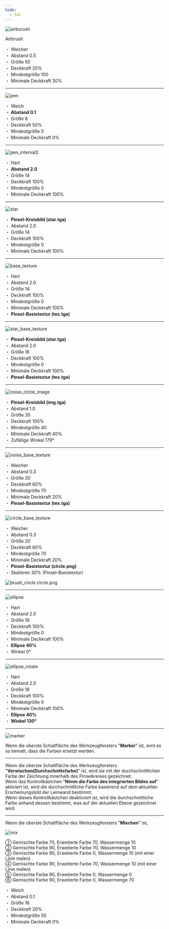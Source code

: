 ```yaml
---
hide:
  - toc
---
```


<!-- https://steamcommunity.com/sharedfiles/filedetails/?id=2966177822 -->

![airburush](./image/softer_interval0_5_size50_opacity20_minSize100_minOpacity30_all_0.png)

Airbrush

・ Weicher <br />
・ Abstand 0.5 <br />
・ Größe 50 <br />
・ Deckkraft 20% <br />
・ Mindestgröße 100 <br />
・ Minimale Deckkraft 30%

---

![pen](./image/soft_interval0_1_size8_opacity50_all_0.png)

・ Weich <br />
・ __Abstand 0.1__ <br />
・ Größe 8 <br />
・ Deckkraft 50% <br />
・ Mindestgröße 0 <br />
・ Minimale Deckkraft 0%

---

![pen_interval2](./image/hard_interval2_size14_opacity100_minOpacity100_all_0.png)

・ Hart <br />
・ __Abstand 2.0__ <br />
・ Größe 14 <br />
・ Deckkraft 100% <br />
・ Mindestgröße 0 <br />
・ Minimale Deckkraft 100%

---

![star](./image/star_interval2_size14_opacity100_minOpacity100_all_0.png)

・ __Pinsel-Kreisbild (star.tga)__ <br />
・ Abstand 2.0 <br />
・ Größe 14 <br />
・ Deckkraft 100% <br />
・ Mindestgröße 0 <br />
・ Minimale Deckkraft 100%

---

![base_texture](./image/hard_interval2_size14_opacity100_minOpacity100_tex_texPower100_all_0.png)

・ Hart <br />
・ Abstand 2.0 <br />
・ Größe 14 <br />
・ Deckkraft 100% <br />
・ Mindestgröße 0 <br />
・ Minimale Deckkraft 100% <br />
・ __Pinsel-Basistextur (tex.tga)__

---

![star_base_texture](./image/star_interval2_size18_opacity100_minOpacity100_tex_texPower100_all_0.png)

・ __Pinsel-Kreisbild (star.tga)__ <br />
・ Abstand 2.0 <br />
・ Größe 18 <br />
・ Deckkraft 100% <br />
・ Mindestgröße 0 <br />
・ Minimale Deckkraft 100% <br />
・ __Pinsel-Basistextur (tex.tga)__

---

![noise_circle_image](./image/img_interval1_size35_opacity100_minSize40_minOpacity40_randomAngle179_all_0.png)

・ __Pinsel-Kreisbild (img.tga)__ <br />
・ Abstand 1.0 <br />
・ Größe 35 <br />
・ Deckkraft 100% <br />
・ Mindestgröße 40 <br />
・ Minimale Deckkraft 40% <br />
・ Zufällige Winkel 179°

---

![noise_base_texture](./image/softer_interval0_3_size20_opacity60_minSize70_minOpacity20_tex_texPower100_all_0.png)

・ Weicher <br />
・ Abstand 0.3 <br />
・ Größe 20 <br />
・ Deckkraft 60% <br />
・ Mindestgröße 70 <br />
・ Minimale Deckkraft 20% <br />
・ __Pinsel-Basistextur (tex.tga)__

---

![circle_base_texture](./image/softer_interval0_3_size20_opacity60_minSize70_minOpacity20_dot_texPower100_texScale30_all_0.png)

・ Weicher <br />
・ Abstand 0.3 <br />
・ Größe 20 <br />
・ Deckkraft 60% <br />
・ Mindestgröße 70 <br />
・ Minimale Deckkraft 20% <br />
・ __Pinsel-Basistextur (circle.png)__ <br />
・ Skalieren 30% (Pinsel-Basistextur)

![brush_circle](./image/brush_circle.png)
circle.png

---

![ellipse](./image/hard_interval2_size18_opacity100_minOpacity100_daen40_all_0.png)

・ Hart <br />
・ Abstand 2.0 <br />
・ Größe 18 <br />
・ Deckkraft 100% <br />
・ Mindestgröße 0 <br />
・ Minimale Deckkraft 100% <br />
・ __Ellipse 40%__ <br />
・ Winkel 0°

---

![ellipse_rotate](./image/hard_interval2_size18_opacity100_minOpacity100_daen40_angle130_all_0.png)

・ Hart <br />
・ Abstand 2.0 <br />
・ Größe 18 <br />
・ Deckkraft 100% <br />
・ Mindestgröße 0 <br />
・ Minimale Deckkraft 100% <br />
・ __Ellipse 40%__ <br />
・ __Winkel 130°__

---

![marker](./image/marker.png)

Wenn die oberste Schaltfläche des Werkzeugfensters "__Marker__" ist, wird es so bemalt, dass die Farben ersetzt werden.

---

Wenn die oberste Schaltfläche des Werkzeugfensters "__Verwischen(Durchschnittsfarbe)__" ist, wird sie mit der durchschnittlichen Farbe der Zeichnung innerhalb des Pinselkreises gezeichnet. <br />
Wenn das Kontrollkästchen "__Nimm die Farbe des integrierten Bildes auf__" aktiviert ist, wird die durchschnittliche Farbe basierend auf dem aktuellen Erscheinungsbild der Leinwand bestimmt. <br />
Wenn dieses Kontrollkästchen deaktiviert ist, wird die durchschnittliche Farbe anhand dessen bestimmt, was auf der aktuellen Ebene gezeichnet wird.

---

Wenn die oberste Schaltfläche des Werkzeugfensters "__Mischen__" ist,

![mix](./image/mix.png)

① Gemischte Farbe 70,  Erweiterte Farbe 70, Wassermenge 10 <br />
② Gemischte Farbe 90,  Erweiterte Farbe 70, Wassermenge 10 <br />
③ Gemischte Farbe 90,  Erweiterte Farbe 0, Wassermenge 10 (mit einer Linie malen) <br />
④ Gemischte Farbe 90,  Erweiterte Farbe 70, Wassermenge 10 (mit einer Linie malen) <br />
⑤ Gemischte Farbe 90,  Erweiterte Farbe 0, Wassermenge 0 <br />
⑥ Gemischte Farbe 90,  Erweiterte Farbe 0, Wassermenge 70

・ Weich <br />
・ Abstand 0.1 <br />
・ Größe 16 <br />
・ Deckkraft 20% <br />
・ Mindestgröße 50 <br />
・ Minimale Deckkraft 0%
